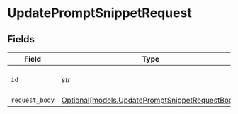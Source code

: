 # UpdatePromptSnippetRequest


## Fields

| Field                                                                                          | Type                                                                                           | Required                                                                                       | Description                                                                                    |
| ---------------------------------------------------------------------------------------------- | ---------------------------------------------------------------------------------------------- | ---------------------------------------------------------------------------------------------- | ---------------------------------------------------------------------------------------------- |
| `id`                                                                                           | *str*                                                                                          | :heavy_check_mark:                                                                             | Unique identifier of the prompt                                                                |
| `request_body`                                                                                 | [Optional[models.UpdatePromptSnippetRequestBody]](../models/updatepromptsnippetrequestbody.md) | :heavy_minus_sign:                                                                             | N/A                                                                                            |
